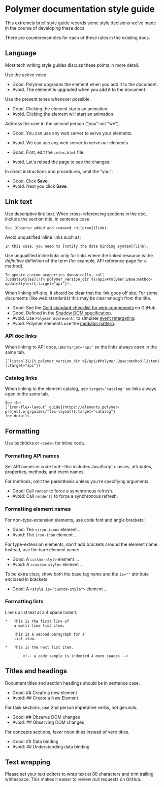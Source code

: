 
# Polymer documentation style guide

This extremely brief style guide records some style decisions
we've made in the course of developing these docs.

There are counterexamples for each of these rules in the existing docs.

## Language

Most tech writing style guides discuss these points in more detail.

Use the active voice.

-   Good. Polymer upgrades the element when you add it to the document.
-   Avoid. The element is upgraded when you add it to the document.

Use the present tense whenever possible.

-   Good. Clicking the element starts an animation.
-   Avoid. Clicking the element will start an animation.

Address the user in the second person ("you" not "we").

-   Good. You can use any web server to serve your elements.
-   Avoid. We can use any web server to serve our elements.

-   Good. First, edit the `index.html` file.
-   Avoid. Let's reload the page to see the changes.

In direct instructions and procedures, omit the "you":

-   Good. Click **Save**.
-   Avoid. Next you click **Save**.

## Link text

Use descriptive link text. When cross-referencing sections in the doc, include
the section title, in sentence case.

    See [Observe added and removed children](link).

Avoid unqualified inline links such as:

    In this case, you need to [notify the data binding system](link).

Use unqualified inline links only for links where the linked resource is the
_definitive_ definition of the term (for example, API reference page for a
method).

    To update custom properties dynamically, call
    [updateStyles](/{% polymer_version_dir %}/api/#Polymer.Base:method-updateStyles){:target="api"}).

When linking off-site, it should be clear that the link goes off site. For some
documents (like web standards) this may be clear enough from the title.

-   Good: See the
    [Gold standard checklist for web components](https://github.com/webcomponents/gold-standard/wiki)
    on GitHub.
-   Good. Defined in the
    [Shadow DOM specification](https://www.w3.org/TR/shadow-dom/).
-   Avoid. Use `Polymer.dom(event)` to simulate
    [event retargeting](https://www.w3.org/TR/shadow-dom/#event-retargeting).
-   Avoid. Polymer elements use the
    [mediator pattern](https://en.wikipedia.org/wiki/Mediator_pattern).

### API doc links

When linking to API docs, use `target="api"` so the links always open in the
same tab.

    [`listen`](/{% polymer_version_dir %}/api/#Polymer.Base:method-listen){:target="api"})

### Catalog links

When linking to the element catalog, use `target="catalog"` so links always open
in the same tab.

    See the
    [`iron-flex-layout` guide](https://elements.polymer-project.org/guides/flex-layout){:target="catalog"}
    for details.

## Formatting

Use backticks or `<code>` for inline code.

### Formatting API names

Set API names in code font—this includes JavaScript classes, attributes,
properties, methods, and event names.

For methods, omit the parenthesis unless you're specifying arguments.

-   Good: Call `render` to force a synchronous refresh.
-   Avoid: Call `render()` to force a synchronous refresh.

### Formatting element names

For non-type-extension elements, use code font and angle brackets:

-   Good: The `<iron-icon>` element ...
-   Avoid: The `iron-icon` element ...

For type-extension elements, don't add brackets around the element name.
Instead, use the bare element name:

-   Good: A `custom-style` element ...
-   Avoid: A `<custom-style>` element ...

To be extra clear, show both the base tag name and the `is=""` attribute
enclosed in brackets:

-   Good: A `<style is="custom-style">` element ...


### Formatting lists

Line up list text at a 4 space indent.

    *   This is the first line of
        a multi-line list item.

        This is a second paragraph for a
        list item.

    *   This is the next list item.

            <!-- a code sample is indented 4 more spaces -->

## Titles and headings

Document titles and section headings should be in sentence case.

-   Good: ## Create a new element
-   Avoid: ## Create a New Element

For task sections, use 2nd person imperative verbs, not gerunds.

-   Good: ## Observe DOM changes
-   Avoid: ## Observing DOM changes

For concepts sections, favor noun titles instead of verb titles.

-    Good: ## Data binding
-    Avoid: ## Understanding data binding

## Text wrapping

Please set your text editors to wrap text at 80 characters and trim trailing
whitespace. This makes it easier to review pull requests on GitHub.
